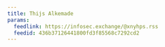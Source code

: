 ```yaml
---
title: Thijs Alkemade
params:
  feedlink: https://infosec.exchange/@xnyhps.rss
  feedid: 436b37126441800fd3f85568c7292cd2
---
```

